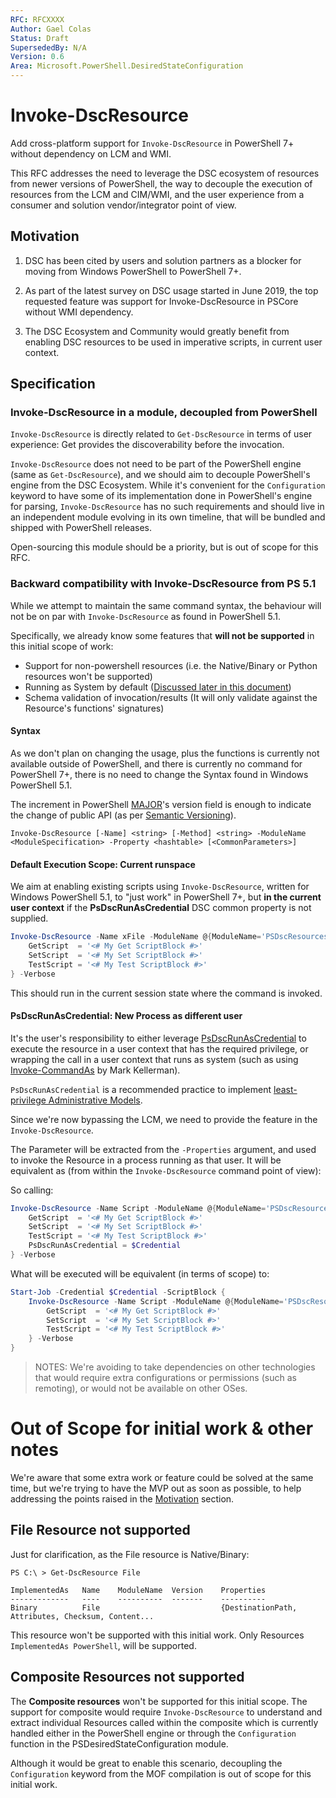 ```yaml
---
RFC: RFCXXXX
Author: Gael Colas
Status: Draft
SupersededBy: N/A
Version: 0.6
Area: Microsoft.PowerShell.DesiredStateConfiguration
---
```


# Invoke-DscResource

Add cross-platform support for `Invoke-DscResource` in PowerShell 7+ without dependency on LCM and WMI.

This RFC addresses the need to leverage the DSC ecosystem of resources from newer versions of PowerShell, the way to decouple the execution of resources from the LCM and CIM/WMI, and the user experience from a consumer and solution vendor/integrator point of view.

## Motivation

1. DSC has been cited by users and solution partners as a blocker for moving from Windows PowerShell to PowerShell 7+.

2. As part of the latest survey on DSC usage started in June 2019, the top requested feature was support for Invoke-DscResource in PSCore without WMI dependency.

3. The DSC Ecosystem and Community would greatly benefit from enabling DSC resources to be used in imperative scripts, in current user context.

## Specification

### Invoke-DscResource in a module, decoupled from PowerShell

`Invoke-DscResource` is directly related to `Get-DscResource` in terms of user experience: Get provides the discoverability before the invocation.

`Invoke-DscResource` does not need to be part of the PowerShell engine (same as `Get-DscResource`), and we should aim to decouple PowerShell's engine from the DSC Ecosystem. While it's convenient for the `Configuration` keyword to have some of its implementation done in PowerShell's engine for parsing, `Invoke-DscResource` has no such requirements and should live in an independent module evolving in its own timeline, that will be bundled and shipped with PowerShell releases.

Open-sourcing this module should be a priority, but is out of scope for this RFC.

### Backward compatibility with Invoke-DscResource from PS 5.1

While we attempt to maintain the same command syntax, the behaviour will not be on par with `Invoke-DscResource` as found in PowerShell 5.1.

Specifically, we already know some features that **will not be supported** in this initial scope of work:

- Support for non-powershell resources (i.e. the Native/Binary or Python resources won't be supported)
- Running as System by default ([Discussed later in this document](#Default-Execution-Scope:-Current-runspace))
- Schema validation of invocation/results (It will only validate against the Resource's functions' signatures)

#### Syntax

As we don't plan on changing the usage, plus the functions is currently not available outside of PowerShell, and there is currently no command for PowerShell 7+, there is no need to change the Syntax found in Windows PowerShell 5.1.

The increment in PowerShell [MAJOR](https://semver.org/#spec-item-8)'s version field is enough to indicate the change of public API (as per [Semantic Versioning](https://semver.org/)).

```text
Invoke-DscResource [-Name] <string> [-Method] <string> -ModuleName <ModuleSpecification> -Property <hashtable> [<CommonParameters>]
```

#### Default Execution Scope: Current runspace

We aim at enabling existing scripts using `Invoke-DscResource`, written for Windows PowerShell 5.1, to "just work" in PowerShell 7+, but **in the current user context** if the **PsDscRunAsCredential** DSC common property is not supplied.

```PowerShell
Invoke-DscResource -Name xFile -ModuleName @{ModuleName='PSDscResources';ModuleVersion='2.12.0.0'} -Method 'Set' -Properties @{
    GetScript  = '<# My Get ScriptBlock #>'
    SetScript  = '<# My Set ScriptBlock #>'
    TestScript = '<# My Test ScriptBlock #>'
} -Verbose
```

This should run in the current session state where the command is invoked.

#### PsDscRunAsCredential: New Process as different user

It's the user's responsibility to either leverage [PsDscRunAsCredential](https://docs.microsoft.com/en-us/powershell/dsc/configurations/runasuser) to execute the resource in a user context that has the required privilege, or wrapping the call in a user context that runs as system (such as using [Invoke-CommandAs](https://www.powershellgallery.com/packages/Invoke-CommandAs) by Mark Kellerman).

`PsDscRunAsCredential` is a recommended practice to implement [least-privilege Administrative Models](https://docs.microsoft.com/en-us/windows-server/identity/ad-ds/plan/security-best-practices/implementing-least-privilege-administrative-models).

Since we're now bypassing the LCM, we need to provide the feature in the `Invoke-DscResource`.

The Parameter will be extracted from the `-Properties` argument, and used to invoke the Resource in a process running as that user.
It will be equivalent as (from within the `Invoke-DscResource` command point of view):

So calling:
```PowerShell
Invoke-DscResource -Name Script -ModuleName @{ModuleName='PSDscResources';ModuleVersion='2.12.0.0'} -Method 'Set' -Properties @{
    GetScript  = '<# My Get ScriptBlock #>'
    SetScript  = '<# My Set ScriptBlock #>'
    TestScript = '<# My Test ScriptBlock #>'
    PsDscRunAsCredential = $Credential
} -Verbose

```

What will be executed will be equivalent (in terms of scope) to:

```PowerShell
Start-Job -Credential $Credential -ScriptBlock {
    Invoke-DscResource -Name Script -ModuleName @{ModuleName='PSDscResources';ModuleVersion='2.12.0.0'} -Method 'Set' -Properties @{
        GetScript  = '<# My Get ScriptBlock #>'
        SetScript  = '<# My Set ScriptBlock #>'
        TestScript = '<# My Test ScriptBlock #>'
    } -Verbose
}
```

> NOTES: We're avoiding to take dependencies on other technologies that would require extra configurations or permissions (such as remoting), or would not be available on other OSes.

# Out of Scope for initial work & other notes

We're aware that some extra work or feature could be solved at the same time, but we're trying to have the MVP out as soon as possible, to help addressing the points raised in the [Motivation](#Motivation) section.

## File Resource not supported

Just for clarification, as the File resource is Native/Binary:

```text
PS C:\ > Get-DscResource File

ImplementedAs   Name    ModuleName  Version    Properties
-------------   ----    ----------  -------    ----------
Binary          File                           {DestinationPath, Attributes, Checksum, Content...
```

This resource won't be supported with this initial work. Only Resources `ImplementedAs PowerShell`, will be supported.

## Composite Resources not supported

The **Composite resources** won't be supported for this initial scope. The support for composite would require `Invoke-DscResource` to understand and extract individual Resources called within the composite which is currently handled either in the PowerShell engine or through the `Configuration` function in the PSDesiredStateConfiguration module.

Although it would be great to enable this scenario, decoupling the `Configuration` keyword from the MOF compilation is out of scope for this initial work.
